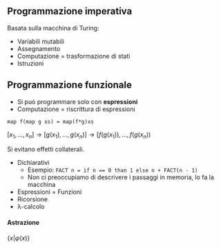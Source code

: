 ## Programmazione imperativa

Basata sulla macchina di Turing:
- Variabili mutabili
- Assegnamento
- Computazione = trasformazione di stati
- Istruzioni

## Programmazione funzionale

- Si può programmare solo con **espressioni**
- Computazione = riscrittura di espressioni

`map f(map g xs) = map(f*g)xs`

$[x_1,…,x_n] \rightarrow [g(x_1),…,g(x_n)] \rightarrow [f(g(x_1)),…,f(g(x_n))$

Si evitano effetti collaterali.

- Dichiarativi
	- Esempio: `FACT n = if n == 0 than 1 else n + FACT(n - 1)`
	- Non ci preoccupiamo di descrivere i passaggi in memoria, lo fa la macchina
- Espressioni = Funzioni
- Ricorsione
- λ-calcolo

#### Astrazione

$\{x|\varphi (x)\}$
